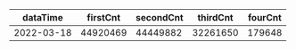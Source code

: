 |dataTime|firstCnt|secondCnt|thirdCnt|fourCnt|
|-|-|-|-|-|
|2022-03-18|44920469|44449882|32261650|179648|